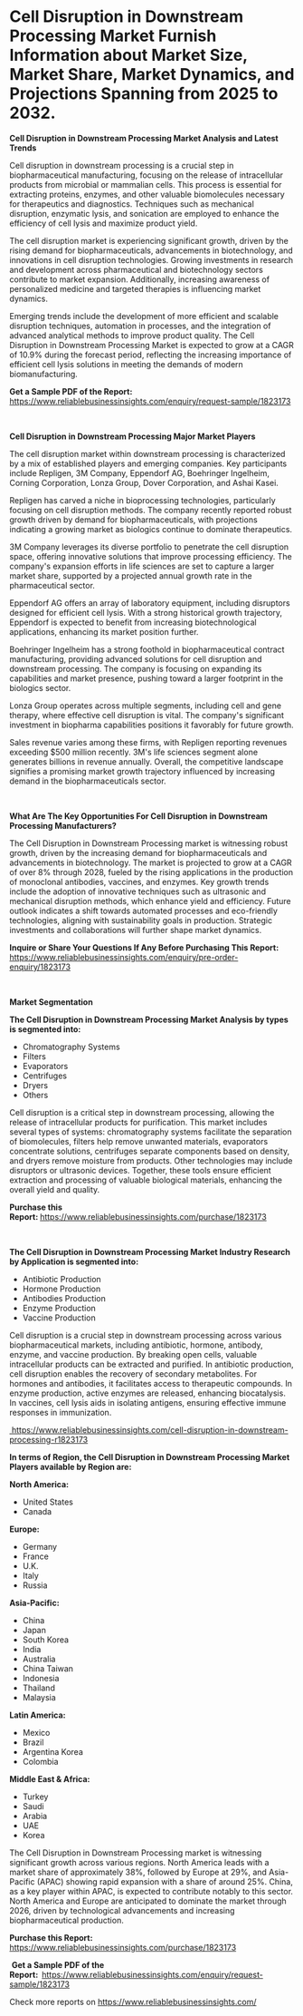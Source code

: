 <p><h1>Cell Disruption in Downstream Processing Market Furnish Information about Market Size, Market Share, Market Dynamics, and Projections Spanning from 2025 to 2032.</h1></p><p><strong>Cell Disruption in Downstream Processing Market Analysis and Latest Trends</strong></p>
<p><p>Cell disruption in downstream processing is a crucial step in biopharmaceutical manufacturing, focusing on the release of intracellular products from microbial or mammalian cells. This process is essential for extracting proteins, enzymes, and other valuable biomolecules necessary for therapeutics and diagnostics. Techniques such as mechanical disruption, enzymatic lysis, and sonication are employed to enhance the efficiency of cell lysis and maximize product yield.</p><p>The cell disruption market is experiencing significant growth, driven by the rising demand for biopharmaceuticals, advancements in biotechnology, and innovations in cell disruption technologies. Growing investments in research and development across pharmaceutical and biotechnology sectors contribute to market expansion. Additionally, increasing awareness of personalized medicine and targeted therapies is influencing market dynamics.</p><p>Emerging trends include the development of more efficient and scalable disruption techniques, automation in processes, and the integration of advanced analytical methods to improve product quality. The Cell Disruption in Downstream Processing Market is expected to grow at a CAGR of 10.9% during the forecast period, reflecting the increasing importance of efficient cell lysis solutions in meeting the demands of modern biomanufacturing.</p></p>
<p><strong>Get a Sample PDF of the Report:&nbsp;</strong> <a href="https://www.reliablebusinessinsights.com/enquiry/request-sample/1823173?utm_campaign=2840&utm_medium=2&utm_source=Github&utm_content=ia&utm_term=08042025&utm_id=cell-disruption-in-downstream-processing">https://www.reliablebusinessinsights.com/enquiry/request-sample/1823173</a></p>
<p>&nbsp;</p>
<p><strong>Cell Disruption in Downstream Processing Major Market Players</strong></p>
<p><p>The cell disruption market within downstream processing is characterized by a mix of established players and emerging companies. Key participants include Repligen, 3M Company, Eppendorf AG, Boehringer Ingelheim, Corning Corporation, Lonza Group, Dover Corporation, and Ashai Kasei.</p><p>Repligen has carved a niche in bioprocessing technologies, particularly focusing on cell disruption methods. The company recently reported robust growth driven by demand for biopharmaceuticals, with projections indicating a growing market as biologics continue to dominate therapeutics.</p><p>3M Company leverages its diverse portfolio to penetrate the cell disruption space, offering innovative solutions that improve processing efficiency. The company's expansion efforts in life sciences are set to capture a larger market share, supported by a projected annual growth rate in the pharmaceutical sector.</p><p>Eppendorf AG offers an array of laboratory equipment, including disruptors designed for efficient cell lysis. With a strong historical growth trajectory, Eppendorf is expected to benefit from increasing biotechnological applications, enhancing its market position further.</p><p>Boehringer Ingelheim has a strong foothold in biopharmaceutical contract manufacturing, providing advanced solutions for cell disruption and downstream processing. The company is focusing on expanding its capabilities and market presence, pushing toward a larger footprint in the biologics sector.</p><p>Lonza Group operates across multiple segments, including cell and gene therapy, where effective cell disruption is vital. The company's significant investment in biopharma capabilities positions it favorably for future growth.</p><p>Sales revenue varies among these firms, with Repligen reporting revenues exceeding $500 million recently. 3M's life sciences segment alone generates billions in revenue annually. Overall, the competitive landscape signifies a promising market growth trajectory influenced by increasing demand in the biopharmaceuticals sector.</p></p>
<p>&nbsp;</p>
<p><strong>What Are The Key Opportunities For Cell Disruption in Downstream Processing Manufacturers?</strong></p>
<p><p>The Cell Disruption in Downstream Processing market is witnessing robust growth, driven by the increasing demand for biopharmaceuticals and advancements in biotechnology. The market is projected to grow at a CAGR of over 8% through 2028, fueled by the rising applications in the production of monoclonal antibodies, vaccines, and enzymes. Key growth trends include the adoption of innovative techniques such as ultrasonic and mechanical disruption methods, which enhance yield and efficiency. Future outlook indicates a shift towards automated processes and eco-friendly technologies, aligning with sustainability goals in production. Strategic investments and collaborations will further shape market dynamics.</p></p>
<p><strong>Inquire or Share Your Questions If Any Before Purchasing This Report:</strong> <a href="https://www.reliablebusinessinsights.com/enquiry/pre-order-enquiry/1823173?utm_campaign=2840&utm_medium=2&utm_source=Github&utm_content=ia&utm_term=08042025&utm_id=cell-disruption-in-downstream-processing">https://www.reliablebusinessinsights.com/enquiry/pre-order-enquiry/1823173</a></p>
<p>&nbsp;</p>
<p><strong>Market Segmentation</strong></p>
<p><strong>The Cell Disruption in Downstream Processing Market Analysis by types is segmented into:</strong></p>
<p><ul><li>Chromatography Systems</li><li>Filters</li><li>Evaporators</li><li>Centrifuges</li><li>Dryers</li><li>Others</li></ul></p>
<p><p>Cell disruption is a critical step in downstream processing, allowing the release of intracellular products for purification. This market includes several types of systems: chromatography systems facilitate the separation of biomolecules, filters help remove unwanted materials, evaporators concentrate solutions, centrifuges separate components based on density, and dryers remove moisture from products. Other technologies may include disruptors or ultrasonic devices. Together, these tools ensure efficient extraction and processing of valuable biological materials, enhancing the overall yield and quality.</p></p>
<p><strong>Purchase this Report:&nbsp;</strong><a href="https://www.reliablebusinessinsights.com/purchase/1823173?utm_campaign=2840&utm_medium=2&utm_source=Github&utm_content=ia&utm_term=08042025&utm_id=cell-disruption-in-downstream-processing">https://www.reliablebusinessinsights.com/purchase/1823173</a></p>
<p>&nbsp;</p>
<p><strong>The Cell Disruption in Downstream Processing Market Industry Research by Application is segmented into:</strong></p>
<p><ul><li>Antibiotic Production</li><li>Hormone Production</li><li>Antibodies Production</li><li>Enzyme Production</li><li>Vaccine Production</li></ul></p>
<p><p>Cell disruption is a crucial step in downstream processing across various biopharmaceutical markets, including antibiotic, hormone, antibody, enzyme, and vaccine production. By breaking open cells, valuable intracellular products can be extracted and purified. In antibiotic production, cell disruption enables the recovery of secondary metabolites. For hormones and antibodies, it facilitates access to therapeutic compounds. In enzyme production, active enzymes are released, enhancing biocatalysis. In vaccines, cell lysis aids in isolating antigens, ensuring effective immune responses in immunization.</p></p>
<p><a href="https://www.reliablebusinessinsights.com/cell-disruption-in-downstream-processing-r1823173?utm_campaign=2840&utm_medium=2&utm_source=Github&utm_content=ia&utm_term=08042025&utm_id=cell-disruption-in-downstream-processing">&nbsp;https://www.reliablebusinessinsights.com/cell-disruption-in-downstream-processing-r1823173</a></p>
<p><strong>In terms of Region, the Cell Disruption in Downstream Processing Market Players available by Region are:</strong></p>
<p>
    <p> <strong> North America: </strong>
        <ul>
            <li>United States</li>
            <li>Canada</li>
        </ul>
        </p> 
    <p> <strong> Europe: </strong>
        <ul>
            <li>Germany</li>
            <li>France</li>
            <li>U.K.</li>
            <li>Italy</li>
            <li>Russia</li>
        </ul>
        </p> 
    <p> <strong> Asia-Pacific: </strong>
        <ul>
            <li>China</li>
            <li>Japan</li>
            <li>South Korea</li>
            <li>India</li>
            <li>Australia</li>
            <li>China Taiwan</li>
            <li>Indonesia</li>
            <li>Thailand</li>
            <li>Malaysia</li>
        </ul>
        </p> 
    <p> <strong> Latin America: </strong>
        <ul>
            <li>Mexico</li>
            <li>Brazil</li>
            <li>Argentina Korea</li>
            <li>Colombia</li>
        </ul>
        </p> 
    <p> <strong> Middle East & Africa: </strong>
        <ul>
            <li>Turkey</li>
            <li>Saudi</li>
            <li>Arabia</li>
            <li>UAE</li>
            <li>Korea</li>
        </ul>
    </p>
    </p>
<p><p>The Cell Disruption in Downstream Processing market is witnessing significant growth across various regions. North America leads with a market share of approximately 38%, followed by Europe at 29%, and Asia-Pacific (APAC) showing rapid expansion with a share of around 25%. China, as a key player within APAC, is expected to contribute notably to this sector. North America and Europe are anticipated to dominate the market through 2026, driven by technological advancements and increasing biopharmaceutical production.</p></p>
<p><strong>Purchase this Report: </strong><a href="https://www.reliablebusinessinsights.com/purchase/1823173?utm_campaign=2840&utm_medium=2&utm_source=Github&utm_content=ia&utm_term=08042025&utm_id=cell-disruption-in-downstream-processing">https://www.reliablebusinessinsights.com/purchase/1823173</a></p>
<p>&nbsp;<strong>Get a Sample PDF of the Report:&nbsp;&nbsp;</strong><a href="https://www.reliablebusinessinsights.com/enquiry/request-sample/1823173?utm_campaign=2840&utm_medium=2&utm_source=Github&utm_content=ia&utm_term=08042025&utm_id=cell-disruption-in-downstream-processing">https://www.reliablebusinessinsights.com/enquiry/request-sample/1823173</a></p>
<p><strong></strong></p>
<p>Check more reports on <a href="https://www.reliablebusinessinsights.com/?utm_campaign=2840&utm_medium=2&utm_source=Github&utm_content=ia&utm_term=08042025&utm_id=cell-disruption-in-downstream-processing">https://www.reliablebusinessinsights.com/</a></p>
